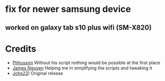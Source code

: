 # fix for newer samsung device
## worked on galaxy tab s10 plus wifi (SM-X820)
# Credits
- [Phhusson](https://github.com/phhusson) Without his script nothing would be possible at the first place
- [James Nguyen](https://github.com/thongass000) Helping me in simplifying the scripts and tweaking it
- [Johx22](https://github.com/Johx22/Patch-Recovery)) Original release
